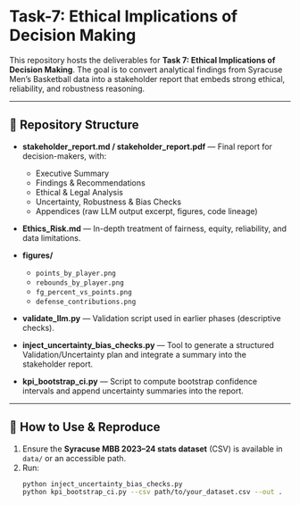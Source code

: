 # Task-7: Ethical Implications of Decision Making

This repository hosts the deliverables for **Task 7: Ethical Implications of Decision Making**. The goal is to convert analytical findings from Syracuse Men’s Basketball data into a stakeholder report that embeds strong ethical, reliability, and robustness reasoning.

---

## 📂 Repository Structure

- **stakeholder_report.md / stakeholder_report.pdf** — Final report for decision-makers, with:
  - Executive Summary  
  - Findings & Recommendations  
  - Ethical & Legal Analysis  
  - Uncertainty, Robustness & Bias Checks  
  - Appendices (raw LLM output excerpt, figures, code lineage)  

- **Ethics_Risk.md** — In-depth treatment of fairness, equity, reliability, and data limitations.

- **figures/**  
  - `points_by_player.png`  
  - `rebounds_by_player.png`  
  - `fg_percent_vs_points.png`  
  - `defense_contributions.png`  

- **validate_llm.py** — Validation script used in earlier phases (descriptive checks).

- **inject_uncertainty_bias_checks.py** — Tool to generate a structured Validation/Uncertainty plan and integrate a summary into the stakeholder report.

- **kpi_bootstrap_ci.py** — Script to compute bootstrap confidence intervals and append uncertainty summaries into the report.

---

## 🚀 How to Use & Reproduce

1. Ensure the **Syracuse MBB 2023–24 stats dataset** (CSV) is available in `data/` or an accessible path.  
2. Run:
   ```bash
   python inject_uncertainty_bias_checks.py
   python kpi_bootstrap_ci.py --csv path/to/your_dataset.csv --out .
